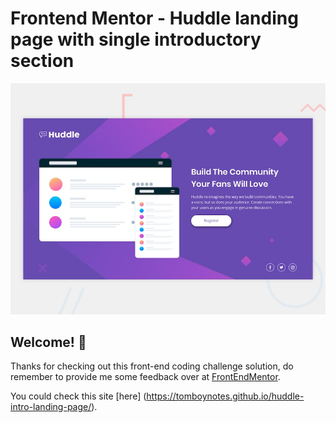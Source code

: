 # Frontend Mentor - Huddle landing page with single introductory section

![Design preview for the Huddle landing page with single introductory section](./design/desktop-preview.jpg)

## Welcome! 👋

Thanks for checking out this front-end coding challenge solution, do remember to provide me some feedback over at [FrontEndMentor](frontendmentor.io).

You could check this site [here] (https://tomboynotes.github.io/huddle-intro-landing-page/).
